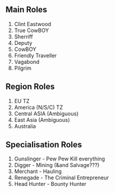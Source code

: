 ## Main Roles
1. Clint Eastwood
2. True CowBOY
3. Sherriff
4. Deputy
5. CowBOY
6. Friendly Traveller
7. Vagabond
8. Pilgrim

## Region Roles
1. EU TZ
2. America (N/S/C) TZ
3. Central ASIA (Ambiguous)
4. East Asia (Ambiguous)
5. Australia

## Specialisation Roles
1. Gunslinger - Pew Pew Kill everything 
2. Digger - Mining (&and Salvage???)
3. Merchant - Hauling
4. Renegade - The Criminal Entrepreneur
5. Head Hunter - Bounty Hunter